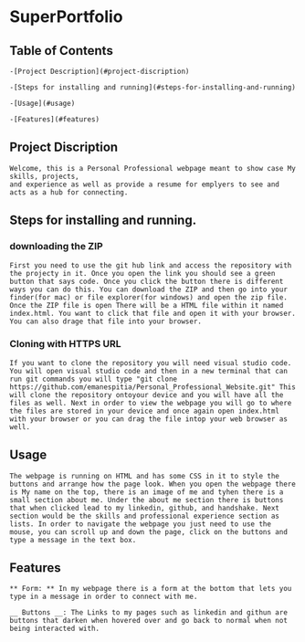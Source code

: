 # SuperPortfolio

## Table of Contents

    -[Project Description](#project-discription)
    
    -[Steps for installing and running](#steps-for-installing-and-running)

    -[Usage](#usage)

    -[Features](#features)


## Project Discription

    Welcome, this is a Personal Professional webpage meant to show case My skills, projects, 
    and experience as well as provide a resume for emplyers to see and acts as a hub for connecting.



## Steps for installing and running. 



### downloading the ZIP 

    First you need to use the git hub link and access the repository with the projecty in it. Once you open the link you should see a green button that says code. Once you click the button there is different ways you can do this. You can download the ZIP and then go into your finder(for mac) or file explorer(for windows) and open the zip file. Once the ZIP file is open There will be a HTML file within it named index.html. You want to click that file and open it with your browser. You can also drage that file into your browser. 



### Cloning with HTTPS URL
    If you want to clone the repository you will need visual studio code. You will open visual studio code and then in a new terminal that can run git commands you will type "git clone https://github.com/emanespitia/Personal_Professional_Website.git" This will clone the repository ontoyour device and you will have all the files as well. Next in order to view the webpage you will go to where the files are stored in your device and once again open index.html with your browser or you can drag the file intop your web browser as well. 



## Usage

    The webpage is running on HTML and has some CSS in it to style the buttons and arrange how the page look. When you open the webpage there is My name on the top, there is an image of me and tyhen there is a small section about me. Under the about me section there is buttons that when clicked lead to my linkedin, github, and handshake. Next section would be the skills and professional experience section as lists. In order to navigate the webpage you just need to use the mouse, you can scroll up and down the page, click on the buttons and type a message in the text box. 



## Features

    ** Form: ** In my webpage there is a form at the bottom that lets you type in a message in order to connect with me.

    __ Buttons __: The Links to my pages such as linkedin and githun are buttons that darken when hovered over and go back to normal when not being interacted with. 

